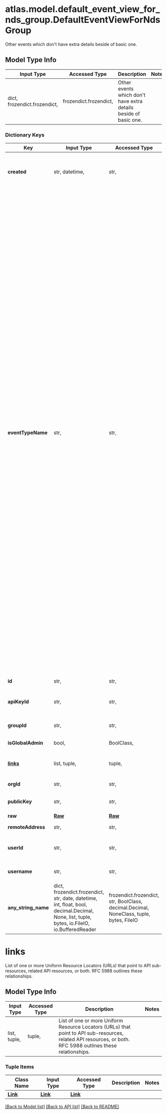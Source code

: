 # atlas.model.default_event_view_for_nds_group.DefaultEventViewForNdsGroup

Other events which don't have extra details beside of basic one.

## Model Type Info
Input Type | Accessed Type | Description | Notes
------------ | ------------- | ------------- | -------------
dict, frozendict.frozendict,  | frozendict.frozendict,  | Other events which don&#x27;t have extra details beside of basic one. | 

### Dictionary Keys
Key | Input Type | Accessed Type | Description | Notes
------------ | ------------- | ------------- | ------------- | -------------
**created** | str, datetime,  | str,  | Date and time when this event occurred. This parameter expresses its value in the &lt;a href&#x3D;\&quot;https://en.wikipedia.org/wiki/ISO_8601\&quot; target&#x3D;\&quot;_blank\&quot; rel&#x3D;\&quot;noopener noreferrer\&quot;&gt;ISO 8601&lt;/a&gt; timestamp format in UTC. | value must conform to RFC-3339 date-time
**eventTypeName** | str,  | str,  | Unique identifier of event type. | must be one of ["AUTO_INDEXING_ENABLED", "AUTO_INDEXING_DISABLED", "AUTO_INDEXING_INDEX_BUILD_SUBMITTED", "AUTO_INDEXING_SLOW_INDEX_BUILD", "AUTO_INDEXING_STALLED_INDEX_BUILD", "AUTO_INDEXING_FAILED_INDEX_BUILD", "AUTO_INDEXING_COMPLETED_INDEX_BUILD", "PEER_CREATED", "PEER_DELETED", "PEER_UPDATED", "AZURE_PEER_CREATED", "AZURE_PEER_UPDATED", "AZURE_PEER_ACTIVE", "AZURE_PEER_DELETED", "CLUSTER_CONNECTION_GET_DATABASES", "CLUSTER_CONNECTION_GET_DATABASE_COLLECTIONS", "CLUSTER_CONNECTION_GET_DATABASE_NAMESPACES", "CLUSTER_CONNECTION_AGGREGATE", "CLUSTER_CONNECTION_CREATE_COLLECTION", "CLUSTER_CONNECTION_SAMPLE_COLLECTION_FIELD_NAMES", "CPS_SNAPSHOT_SUCCESSFUL", "CPS_SNAPSHOT_FALLBACK_SUCCESSFUL", "CPS_SNAPSHOT_BEHIND", "CPS_SNAPSHOT_FALLBACK_FAILED", "CPS_RESTORE_SUCCESSFUL", "CPS_EXPORT_SUCCESSFUL", "CPS_RESTORE_FAILED", "CPS_EXPORT_FAILED", "CPS_SNAPSHOT_DOWNLOAD_REQUEST_FAILED", "CPS_DATA_PROTECTION_ENABLE_REQUESTED", "CPS_DATA_PROTECTION_ENABLED", "CPS_DATA_PROTECTION_UPDATE_REQUESTED", "CPS_DATA_PROTECTION_UPDATED", "CPS_DATA_PROTECTION_DISABLE_REQUESTED", "CPS_DATA_PROTECTION_DISABLED", "CPS_RESTORE_REQUESTED_AUDIT", "CPS_SNAPSHOT_SCHEDULE_UPDATED_AUDIT", "CPS_SNAPSHOT_DELETED_AUDIT", "CPS_SNAPSHOT_RETENTION_MODIFIED_AUDIT", "CPS_SNAPSHOT_IN_PROGRESS_AUDIT", "CPS_SNAPSHOT_COMPLETED_AUDIT", "CPS_ON_DEMAND_SNAPSHOT_REQUESTED", "AWS_ENCRYPTION_KEY_ROTATED", "AWS_ENCRYPTION_KEY_NEEDS_ROTATION", "AZURE_ENCRYPTION_KEY_ROTATED", "AZURE_ENCRYPTION_KEY_NEEDS_ROTATION", "GCP_ENCRYPTION_KEY_ROTATED", "GCP_ENCRYPTION_KEY_NEEDS_ROTATION", "BUCKET_CREATED_AUDIT", "BUCKET_DELETED_AUDIT", "GCP_PEER_CREATED", "GCP_PEER_DELETED", "GCP_PEER_UPDATED", "GCP_PEER_ACTIVE", "GCP_PEER_INACTIVE", "DATA_EXPLORER_ENABLED", "DATA_EXPLORER_DISABLED", "CREDIT_CARD_ADDED", "CREDIT_CARD_UPDATED", "GROUP_DELETED", "GROUP_CREATED", "GROUP_MOVED", "GROUP_TEMPORARILY_ACTIVATED", "TEMPORARILY_ACTIVATED", "GROUP_ACTIVATED", "ACTIVATED", "GROUP_LOCKED", "LOCKED", "GROUP_SUSPENDED", "SUSPENDED", "GROUP_FLUSHED", "FLUSHED", "GROUP_NAME_CHANGED", "GROUP_CHARTS_ACTIVATION_REQUESTED", "CHARTS_ACTIVATION_REQUESTED", "GROUP_CHARTS_ACTIVATED", "CHARTS_ACTIVATED", "GROUP_CHARTS_UPGRADED", "CHARTS_UPGRADED", "GROUP_CHARTS_RESET", "CHARTS_RESET", "PAID_IN_FULL", "DELINQUENT", "ALL_USERS_HAVE_MULTI_FACTOR_AUTH", "ALL_USERS_HAVE_MULTIFACTOR_AUTH", "USERS_WITHOUT_MULTI_FACTOR_AUTH", "USERS_WITHOUT_MULTIFACTOR_AUTH", "M0_CLUSTERS_PER_GROUP_WITHIN_LIMIT", "MAX_M0_CLUSTERS_PER_GROUP_EXCEEDED", "INTEGRATION_CONFIGURED", "INTEGRATION_REMOVED", "ROLLING_INDEX_FAILED_INDEX_BUILD", "ROLLING_INDEX_SUCCESS_INDEX_BUILD", "INDEX_FAILED_INDEX_BUILD", "INDEX_SUCCESS_INDEX_BUILD", "MAINTENANCE_IN_ADVANCED", "MAINTENANCE_AUTO_DEFERRED", "MAINTENANCE_STARTED", "MAINTENANCE_NO_LONGER_NEEDED", "SERVERLESS_AUTO_SCALING_INITIATED", "SERVERLESS_VERTICAL_SCALING_INITIATED", "SERVERLESS_HORIZONTAL_SCALING_INITIATED", "TENANT_ENDPOINT_SERVICE_DEPLOYMENT_CREATED", "TENANT_ENDPOINT_SERVICE_CREATED", "TENANT_ENDPOINT_SERVICE_AVAILABLE", "TENANT_ENDPOINT_SERVICE_DEPLOYMENT_DELETE_REQUESTED", "TENANT_ENDPOINT_SERVICE_DELETED", "TENANT_ENDPOINT_SERVICE_DEPLOYMENT_DELETED", "TENANT_ENDPOINT_SERVICE_DEPLOYMENT_NUM_DESIRED_ENDPOINT_SERVICES_INCREASED", "NDS_X509_USER_AUTHENTICATION_CUSTOMER_CA_EXPIRATION_RESOLVED", "NDS_X509_USER_AUTHENTICATION_CUSTOMER_CA_EXPIRATION_CHECK", "NDS_X509_USER_AUTHENTICATION_CUSTOMER_CRL_EXPIRATION_RESOLVED", "NDS_X509_USER_AUTHENTICATION_CUSTOMER_CRL_EXPIRATION_CHECK", "NDS_X509_USER_AUTHENTICATION_MANAGED_USER_CERTS_EXPIRATION_RESOLVED", "NDS_X509_USER_AUTHENTICATION_MANAGED_USER_CERTS_EXPIRATION_CHECK", "ONLINE_ARCHIVE_INSUFFICIENT_INDEXES_CHECK", "ONLINE_ARCHIVE_INSUFFICIENT_INDEXES_RESOLVED", "ONLINE_ARCHIVE_UP_TO_DATE", "ONLINE_ARCHIVE_DATA_EXPIRATION_RESOLVED", "ONLINE_ARCHIVE_MAX_CONSECUTIVE_OFFLOAD_WINDOWS_CHECK", "ENDPOINT_SERVICE_CREATED", "ENDPOINT_SERVICE_DELETED", "INTERFACE_ENDPOINT_CREATED", "INTERFACE_ENDPOINT_DELETED", "INTERFACE_ENDPOINT_PATCHED", "SERVERLESS_DEPLOYMENT_CREATED", "SERVERLESS_DEPLOYMENT_DELETED", "SERVERLESS_DEPLOYMENT_UPDATED", "SERVERLESS_DEPLOYMENT_INSTANCE_REPLACED", "SERVERLESS_DEPLOYMENT_INSTANCE_REBOOTED", "SERVERLESS_DEPLOYMENT_ENDPOINT_SERVICE_LINKED", "SERVERLESS_DEPLOYMENT_ENDPOINT_SERVICE_UNLINKED", "INSIDE_SERVERLESS_METRIC_THRESHOLD", "OUTSIDE_SERVERLESS_METRIC_THRESHOLD", "SETUP_SERVERLESS_INITIATED", "CASE_CREATED", "SUPPORT_EMAILS_SENT_SUCCESSFULLY", "SUPPORT_EMAILS_SENT_FAILURE", "TENANT_SNAPSHOT_STARTED_AUDIT", "TENANT_SNAPSHOT_COMPLETED_AUDIT", "TENANT_SNAPSHOT_DELETED_AUDIT", "TENANT_RESTORE_REQUESTED_AUDIT", "TENANT_RESTORE_COMPLETED_AUDIT", "TENANT_SNAPSHOT_DOWNLOAD_REQUESTED_AUDIT", "CLUSTER_VERSION_FIXED", "CLUSTER_VERSION_UNFIXED", "CLUSTER_FCV_FIXED", "CLUSTER_FCV_UNFIXED", "AGENT_VERSION_FIXED", "AGENT_VERSION_UNFIXED", ] 
**id** | str,  | str,  | Unique 24-hexadecimal digit string that identifies the event. | 
**apiKeyId** | str,  | str,  | Unique 24-hexadecimal digit string that identifies the [API Key](https://dochub.mongodb.org/core/atlas-create-prog-api-key) that triggered the event. If this resource returns this parameter, it doesn&#x27;t return the **userId** parameter. | [optional] 
**groupId** | str,  | str,  | Unique 24-hexadecimal digit string that identifies the project in which the event occurred. The **eventId** identifies the specific event. | [optional] 
**isGlobalAdmin** | bool,  | BoolClass,  | Flag that indicates whether a MongoDB employee triggered the specified event. | [optional] if omitted the server will use the default value of False
**[links](#links)** | list, tuple,  | tuple,  | List of one or more Uniform Resource Locators (URLs) that point to API sub-resources, related API resources, or both. RFC 5988 outlines these relationships. | [optional] 
**orgId** | str,  | str,  | Unique 24-hexadecimal digit string that identifies the organization to which these events apply. | [optional] 
**publicKey** | str,  | str,  | Public part of the [API Key](https://dochub.mongodb.org/core/atlas-create-prog-api-key) that triggered the event. If this resource returns this parameter, it doesn&#x27;t return the **username** parameter. | [optional] 
**raw** | [**Raw**](Raw.md) | [**Raw**](Raw.md) |  | [optional] 
**remoteAddress** | str,  | str,  | IPv4 or IPv6 address from which the user triggered this event. | [optional] 
**userId** | str,  | str,  | Unique 24-hexadecimal digit string that identifies the console user who triggered the event. If this resource returns this parameter, it doesn&#x27;t return the **apiKeyId** parameter. | [optional] 
**username** | str,  | str,  | Email address for the user who triggered this event. If this resource returns this parameter, it doesn&#x27;t return the **publicApiKey** parameter. | [optional] 
**any_string_name** | dict, frozendict.frozendict, str, date, datetime, int, float, bool, decimal.Decimal, None, list, tuple, bytes, io.FileIO, io.BufferedReader | frozendict.frozendict, str, BoolClass, decimal.Decimal, NoneClass, tuple, bytes, FileIO | any string name can be used but the value must be the correct type | [optional]

# links

List of one or more Uniform Resource Locators (URLs) that point to API sub-resources, related API resources, or both. RFC 5988 outlines these relationships.

## Model Type Info
Input Type | Accessed Type | Description | Notes
------------ | ------------- | ------------- | -------------
list, tuple,  | tuple,  | List of one or more Uniform Resource Locators (URLs) that point to API sub-resources, related API resources, or both. RFC 5988 outlines these relationships. | 

### Tuple Items
Class Name | Input Type | Accessed Type | Description | Notes
------------- | ------------- | ------------- | ------------- | -------------
[**Link**](Link.md) | [**Link**](Link.md) | [**Link**](Link.md) |  | 

[[Back to Model list]](../../README.md#documentation-for-models) [[Back to API list]](../../README.md#documentation-for-api-endpoints) [[Back to README]](../../README.md)


